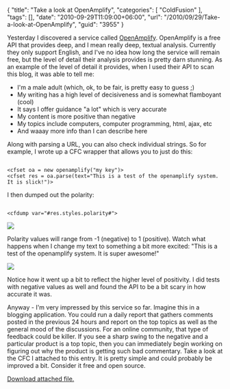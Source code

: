 {
	"title": "Take a look at OpenAmplify",
	"categories": [
		"ColdFusion"
	],
	"tags": [],
	"date": "2010-09-29T11:09:00+06:00",
	"url": "/2010/09/29/Take-a-look-at-OpenAmplify",
	"guid": "3955"
}

Yesterday I discovered a service called <a href="http://community.openamplify.com/content/docs.aspx">OpenAmplify</a>. OpenAmplify is a free API that provides deep, and I mean really deep, textual analysis. Currently they only support English, and I've no idea how long the service will remain free, but the level of detail their analysis provides is pretty darn stunning. As an example of the level of detail it provides, when I used their API to scan this blog, it was able to tell me:
<!--more-->
<p/>

<ul>
<li>I'm a male adult (which, ok, to be fair, is pretty easy to guess ;)
<li>My writing has a high level of decisiveness and is somewhat flamboyant (cool)
<li>It says I offer guidance "a lot" which is very accurate
<li>My content is more positive than negative 
<li>My topics include computers, computer programming, html, ajax, etc
<li>And waaay more info than I can describe here
</ul>

<p/>

Along with parsing a URL, you can also check individual strings. So for example, I wrote up a CFC wrapper that allows you to just do this:

<p/>

<code>
&lt;cfset oa = new openamplify("my key")&gt;
&lt;cfset res = oa.parse(text="This is a test of the openamplify system. It is slick!")&gt;
</code>

<p/>

I then dumped out the polarity:

<p/>

<code>
&lt;cfdump var="#res.styles.polarity#"&gt;
</code>

<p/>

<img src="http://static.raymondcamden.com/images/screen8.png" />

<p/>

Polarity values will range from -1 (negative) to 1 (positive). Watch what happens when I change my text to something a bit more excited: "This is a test of the openamplify system. It is super awesome!"

<p/>

<img src="http://static.raymondcamden.com/images/cfjedi/screen9.png" />

<p/>

Notice how it went up a bit to reflect the higher level of positivity. I did tests with negative values as well and found the API to be a bit scary in how accurate it was.

<p/>

Anyway - I'm very impressed by this service so far. Imagine this in a blogging application. You could run a daily report that gathers comments posted in the previous 24 hours and report on the top topics as well as the general mood of the discussions. For an online community, that type of feedback could be killer. If you see a sharp swing to the negative and a particular product is a top topic, then you can immediately begin working on figuring out why the product is getting such bad commentary. Take a look at the CFC I attached to this entry. It is pretty simple and could probably be improved a bit. Consider it free and open source.<p><a href='enclosures/C%3A%5Chosts%5C2009%2Ecoldfusionjedi%2Ecom%5Cenclosures%2Fopenamplify%2Ezip'>Download attached file.</a></p>